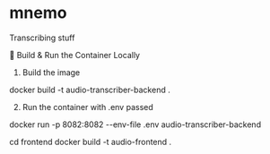 # mnemo
Transcribing stuff


🚀 Build & Run the Container Locally

1. Build the image

docker build -t audio-transcriber-backend .

2. Run the container with .env passed

docker run -p 8082:8082 --env-file .env audio-transcriber-backend

cd frontend
docker build -t audio-frontend .
